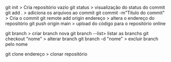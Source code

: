 git init > Cria repositório vazio
git status > visualização do status do commit
git add . > adiciona os arquivos ao commit
git commit -m"Titulo do commit"  > Cria o commit
git remote add origin endereço > altera o endereço do repositório
git push origin main > upload do código para o repositório online

git branch > criar branch nova
git branch --list> listar as branchs
git checkout "nome" > alterar branch
git branch -d "nome" > excluir branch pelo nome

git clone endereço > clonar repositório